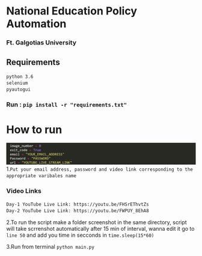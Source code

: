 # National Education Policy Automation
### Ft. Galgotias University
## Requirements
```sh
python 3.6
selenium
pyautogui
```
### Run : ```pip install -r "requirements.txt"```

# How to run


![Variables](markdown_images/VARIABLES.PNG)
1.```Put your email address, password and video link corresponding to the appropriate varibales name```
### Video Links
```sh
Day-1 YouTube Live Link: https://youtu.be/FHSrEThvtZs
Day-2 YouTube Live Link: https://youtu.be/FWPUY_8EhA8
```

2.To run the script make a folder screenshot in the same directory, script will take scrrenshot automatically after 15 min of interval, wanna edit it go to ```line 50``` and add you time in secconds in ```time.sleep(15*60)```



3.Run from terminal ```python main.py```
